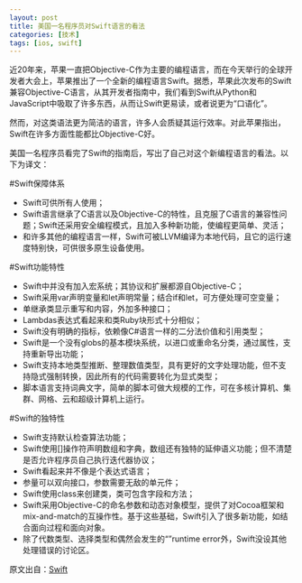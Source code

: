 ```yaml
---
layout: post
title: 美国一名程序员对Swift语言的看法
categories: [技术]
tags: [ios, swift]
---
```


近20年来，苹果一直把Objective-C作为主要的编程语言，而在今天举行的全球开发者大会上，苹果推出了一个全新的编程语言Swift。据悉，苹果此次发布的Swift兼容Objective-C语言，从其开发者指南中，我们看到Swift从Python和JavaScript中吸取了许多东西，从而让Swift更易读，或者说更为“口语化”。

然而，对这类语法更为简洁的语言，许多人会质疑其运行效率。对此苹果指出，Swift在许多方面性能都比Objective-C好。

美国一名程序员看完了Swift的指南后，写出了自己对这个新编程语言的看法。以下为译文：

#Swift保障体系

* Swift可供所有人使用；
* Swift语言继承了C语言以及Objective-C的特性，且克服了C语言的兼容性问题；Swift还采用安全编程模式，且加入多种新功能，使编程更简单、灵活；
* 和许多其他的编程语言一样，Swift可被LLVM编译为本地代码，且它的运行速度特别快，可供很多原生设备使用。

#Swift功能特性

* Swift中并没有加入宏系统；其协议和扩展都源自Objective-C；
* Swift采用var声明变量和let声明常量；结合if和let，可方便处理可空变量；
* 单继承类显示重写和内容，外加多种接口；
* Lambdas表达式看起来和类Ruby块形式十分相似；
* Swift没有明确的指标，依赖像C#语言一样的二分法价值和引用类型；
* Swift是一个没有globs的基本模块系统，以进口或重命名分类，通过属性，支持重新导出功能；
* Swift支持本地类型推断、整理数值类型，具有更好的文字处理功能，但不支持隐式强制转换，因此所有的代码需要转化为显式类型；
* 脚本语言支持词典文字，简单的脚本可做大规模的工作，可在多核计算机、集群、网格、云和超级计算机上运行。

#Swift的独特性

* Swift支持默认检查算法功能；
* Swift使用[]操作符声明数组和字典，数组还有独特的延伸语义功能；但不清楚是否允许程序员自己执行迭代器协议；
* Swift看起来并不像是个表达式语言；
* 参量可以双向接口，参数需要无敌的单元件；
* Swift使用class来创建类，类可包含字段和方法；
* Swift采用Objective-C的命名参数和动态对象模型，提供了对Cocoa框架和mix-and-match的互操作性。基于这些基础，Swift引入了很多新功能，如结合面向过程和面向对象。
* 除了代数类型、选择类型和偶然会发生的“”runtime error外，Swift没设其他处理错误的讨论区。

原文出自：[Swift](http://graydon2.dreamwidth.org/5785.html)